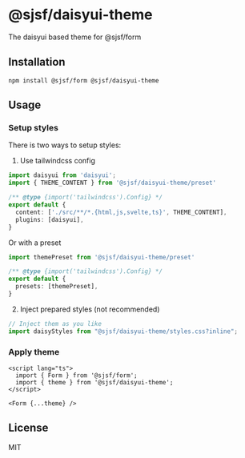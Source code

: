 # @sjsf/daisyui-theme

The daisyui based theme for @sjsf/form

## Installation

```shell
npm install @sjsf/form @sjsf/daisyui-theme
```

## Usage

### Setup styles

There is two ways to setup styles:

1. Use tailwindcss config

```typescript
import daisyui from 'daisyui';
import { THEME_CONTENT } from '@sjsf/daisyui-theme/preset'

/** @type {import('tailwindcss').Config} */
export default {
  content: ['./src/**/*.{html,js,svelte,ts}', THEME_CONTENT],
  plugins: [daisyui],
}
```

Or with a preset

```typescript
import themePreset from '@sjsf/daisyui-theme/preset'

/** @type {import('tailwindcss').Config} */
export default {
  presets: [themePreset],
}
```

2. Inject prepared styles (not recommended)

```typescript
// Inject them as you like
import daisyStyles from "@sjsf/daisyui-theme/styles.css?inline";
```

### Apply theme

```svelte
<script lang="ts">
  import { Form } from '@sjsf/form';
  import { theme } from '@sjsf/daisyui-theme';
</script>

<Form {...theme} />
```

## License

MIT
